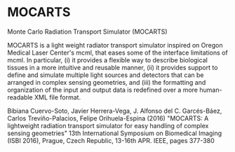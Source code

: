 # MOCARTS
Monte Carlo Radiation Transport Simulator (MOCARTS)

MOCARTS is a light weight radiator transport simulator inspired on Oregon Medical Laser Center's mcml, that eases some of the interface limitations of mcml. In particular, (i) it provides a flexible way to describe biological tissues in a more intuitive and reusable manner, (ii) it provides support to define and simulate multiple light sources and detectors that can be arranged in complex sensing geometries, and (iii) the formatting and organization of the input and output data is redefined over a more human-readable XML file format.


Bibiana Cuervo-Soto, Javier Herrera-Vega, J. Alfonso del C. Garcés-Báez, Carlos Treviño-Palacios, Felipe Orihuela-Espina (2016) "MOCARTS: A lightweight radiation transport simulator for easy handling of complex sensing geometries" 13th International Symposium on Biomedical Imaging (ISBI 2016), Prague, Czech Republic, 13-16th APR. IEEE, pages 377-380

